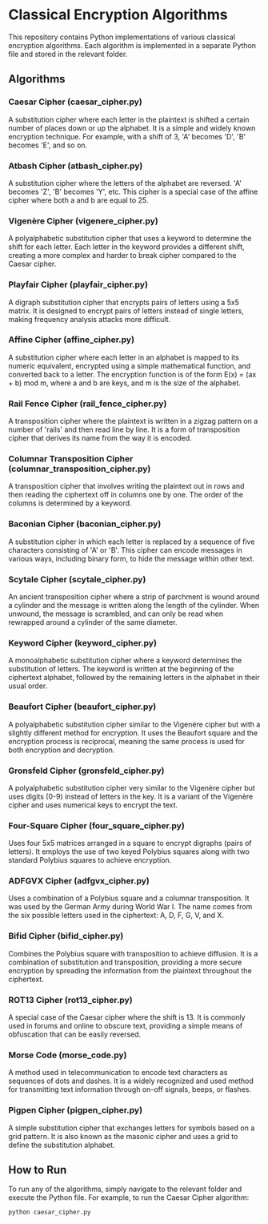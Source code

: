 # Classical Encryption Algorithms

This repository contains Python implementations of various classical encryption algorithms. Each algorithm is implemented in a separate Python file and stored in the relevant folder.

## Algorithms

### Caesar Cipher (caesar_cipher.py)
A substitution cipher where each letter in the plaintext is shifted a certain number of places down or up the alphabet. It is a simple and widely known encryption technique. For example, with a shift of 3, 'A' becomes 'D', 'B' becomes 'E', and so on.

### Atbash Cipher (atbash_cipher.py)
A substitution cipher where the letters of the alphabet are reversed. 'A' becomes 'Z', 'B' becomes 'Y', etc. This cipher is a special case of the affine cipher where both a and b are equal to 25.

### Vigenère Cipher (vigenere_cipher.py)
A polyalphabetic substitution cipher that uses a keyword to determine the shift for each letter. Each letter in the keyword provides a different shift, creating a more complex and harder to break cipher compared to the Caesar cipher.

### Playfair Cipher (playfair_cipher.py)
A digraph substitution cipher that encrypts pairs of letters using a 5x5 matrix. It is designed to encrypt pairs of letters instead of single letters, making frequency analysis attacks more difficult.

### Affine Cipher (affine_cipher.py)
A substitution cipher where each letter in an alphabet is mapped to its numeric equivalent, encrypted using a simple mathematical function, and converted back to a letter. The encryption function is of the form E(x) = (ax + b) mod m, where a and b are keys, and m is the size of the alphabet.

### Rail Fence Cipher (rail_fence_cipher.py)
A transposition cipher where the plaintext is written in a zigzag pattern on a number of 'rails' and then read line by line. It is a form of transposition cipher that derives its name from the way it is encoded.

### Columnar Transposition Cipher (columnar_transposition_cipher.py)
A transposition cipher that involves writing the plaintext out in rows and then reading the ciphertext off in columns one by one. The order of the columns is determined by a keyword.

### Baconian Cipher (baconian_cipher.py)
A substitution cipher in which each letter is replaced by a sequence of five characters consisting of 'A' or 'B'. This cipher can encode messages in various ways, including binary form, to hide the message within other text.

### Scytale Cipher (scytale_cipher.py)
An ancient transposition cipher where a strip of parchment is wound around a cylinder and the message is written along the length of the cylinder. When unwound, the message is scrambled, and can only be read when rewrapped around a cylinder of the same diameter.

### Keyword Cipher (keyword_cipher.py)
A monoalphabetic substitution cipher where a keyword determines the substitution of letters. The keyword is written at the beginning of the ciphertext alphabet, followed by the remaining letters in the alphabet in their usual order.

### Beaufort Cipher (beaufort_cipher.py)
A polyalphabetic substitution cipher similar to the Vigenère cipher but with a slightly different method for encryption. It uses the Beaufort square and the encryption process is reciprocal, meaning the same process is used for both encryption and decryption.

### Gronsfeld Cipher (gronsfeld_cipher.py)
A polyalphabetic substitution cipher very similar to the Vigenère cipher but uses digits (0-9) instead of letters in the key. It is a variant of the Vigenère cipher and uses numerical keys to encrypt the text.

### Four-Square Cipher (four_square_cipher.py)
Uses four 5x5 matrices arranged in a square to encrypt digraphs (pairs of letters). It employs the use of two keyed Polybius squares along with two standard Polybius squares to achieve encryption.

### ADFGVX Cipher (adfgvx_cipher.py)
Uses a combination of a Polybius square and a columnar transposition. It was used by the German Army during World War I. The name comes from the six possible letters used in the ciphertext: A, D, F, G, V, and X.

### Bifid Cipher (bifid_cipher.py)
Combines the Polybius square with transposition to achieve diffusion. It is a combination of substitution and transposition, providing a more secure encryption by spreading the information from the plaintext throughout the ciphertext.

### ROT13 Cipher (rot13_cipher.py)
A special case of the Caesar cipher where the shift is 13. It is commonly used in forums and online to obscure text, providing a simple means of obfuscation that can be easily reversed.

### Morse Code (morse_code.py)
A method used in telecommunication to encode text characters as sequences of dots and dashes. It is a widely recognized and used method for transmitting text information through on-off signals, beeps, or flashes.

### Pigpen Cipher (pigpen_cipher.py)
A simple substitution cipher that exchanges letters for symbols based on a grid pattern. It is also known as the masonic cipher and uses a grid to define the substitution alphabet.

## How to Run

To run any of the algorithms, simply navigate to the relevant folder and execute the Python file. For example, to run the Caesar Cipher algorithm:

```sh
python caesar_cipher.py
